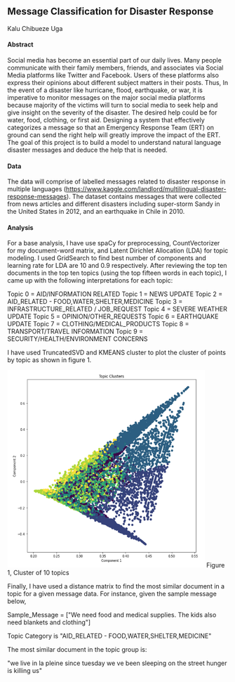 ## Message Classification for Disaster Response

Kalu Chibueze Uga

#### Abstract
Social media has become an essential part of our daily lives. Many people communicate with their family members, friends, and associates via Social Media platforms like Twitter and Facebook. Users of these platforms also express their opinions about different subject matters in their posts. Thus, In the event of a disaster like hurricane, flood, earthquake, or war, it is imperative to monitor messages on the major social media platforms because majority of the victims will turn to social media to seek help and give insight on the severity of the disaster. The desired help could be for water, food, clothing, or first aid. Designing a system that effectively categorizes a message so that an Emergency Response Team (ERT) on ground can send the right help will greatly improve the impact of the ERT. The goal of this project is to build a model to understand natural language disaster messages and deduce the help that is needed.

#### Data 
The data will comprise of labelled messages related to disaster response in multiple languages (https://www.kaggle.com/landlord/multilingual-disaster-response-messages). The dataset contains messages that were collected from news articles and different disasters including super-storm Sandy in the United States in 2012, and an earthquake in Chile in 2010.

#### Analysis
For a base analysis, I have use spaCy for preprocessing, CountVectorizer for my document-word matrix, and Latent Dirichlet Allocation (LDA) for topic modeling. I used GridSearch to find best number of components and learning rate for LDA are 10 and 0.9 respectively. After reviewing the top ten documents in the top ten topics (using the top fifteen words in each topic), I came up with the following interpretations for each topic:

Topic 0 = AID/INFORMATION RELATED 
Topic 1 = NEWS UPDATE
Topic 2 = AID_RELATED - FOOD,WATER,SHELTER,MEDICINE
Topic 3 = INFRASTRUCTURE_RELATED / JOB_REQUEST
Topic 4 = SEVERE WEATHER UPDATE
Topic 5 = OPINION/OTHER_REQUESTS
Topic 6 = EARTHQUAKE UPDATE
Topic 7 = CLOTHING/MEDICAL_PRODUCTS
Topic 8 = TRANSPORT/TRAVEL INFORMATION
Topic 9 = SECURITY/HEALTH/ENVIRONMENT CONCERNS

I have used TruncatedSVD and KMEANS cluster to plot the cluster of points by topic as shown in figure 1. 

<img src="https://github.com/kuga01/kcu_project_files/blob/main/NLP_Unsupervised_Learning/plots/cluster_of_points.png" width = "450" height = "450"> 
Figure 1, Cluster of 10 topics

Finally, I have used a distance matrix to find the most similar document in a topic for a given message data. For instance, given the sample message below,

Sample_Message = ["We need food and medical supplies. The kids also need blankets and clothing"]

Topic Category is "AID_RELATED - FOOD,WATER,SHELTER,MEDICINE"

The most similar document in the topic group is:

"we live in la pleine since tuesday we ve been sleeping on the street hunger is killing us"
